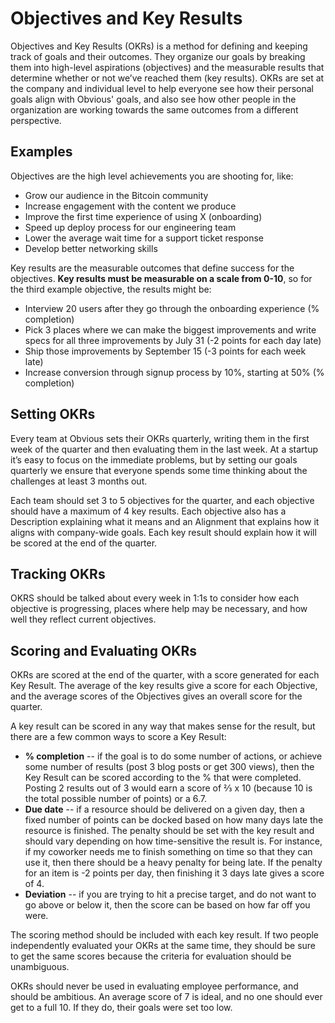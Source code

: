 # Objectives and Key Results

Objectives and Key Results (OKRs) is a method for defining and  keeping track of goals and their outcomes. They organize our goals by breaking them into high-level aspirations (objectives) and the measurable results that determine whether or not we’ve reached them (key results). OKRs are set at the company and individual level to help everyone see how their personal goals align with Obvious' goals, and also see how other people in the organization are working towards the same outcomes from a different perspective.

## Examples

Objectives are the high level achievements you are shooting for, like:

- Grow our audience in the Bitcoin community
- Increase engagement with the content we produce
- Improve the first time experience of using X (onboarding)
- Speed up deploy process for our engineering team
- Lower the average wait time for a support ticket response
- Develop better networking skills

Key results are the measurable outcomes that define success for the objectives. **Key results must be measurable on a scale from 0-10**, so for the third example objective, the results might be:

- Interview 20 users after they go through the onboarding experience (% completion)
- Pick 3 places where we can make the biggest improvements and write  specs for all three improvements by July 31 (-2 points for each day  late)
- Ship those improvements by September 15 (-3 points for each week late)
- Increase conversion through signup process by 10%, starting at 50% (% completion)

## Setting OKRs

Every team at Obvious sets their OKRs quarterly, writing them in the first week of the quarter and then evaluating them in the last week. At a startup it’s easy to focus on the immediate problems, but by setting our goals quarterly we ensure that everyone spends some time thinking about the challenges at least 3 months out.

Each team should set 3 to 5 objectives for the quarter, and each objective should have a maximum of 4 key results. Each objective also has a Description explaining what it means and an Alignment that explains how it aligns with company-wide goals. Each key result should explain how it will be scored at the end of the quarter.

## Tracking OKRs

OKRS should be talked about every week in 1:1s to consider how each objective is progressing, places where help may be necessary, and how well they reflect current objectives.

## Scoring and Evaluating OKRs

OKRs are scored at the end of the quarter, with a score generated for each Key Result. The average of the key results give a score for each  Objective, and the average scores of the Objectives gives an overall score for the quarter.

A key result can be scored in any way that makes sense for the result, but there are a few common ways to score a Key Result:

- **% completion** -- if the goal is to do some number of  actions, or achieve some number of results (post 3 blog posts or get 300  views), then the Key Result can be scored according to the % that were  completed. Posting 2 results out of 3 would earn a score of ⅔ x 10  (because 10 is the total possible number of points) or a 6.7.
- **Due date** -- if a resource should be delivered on a  given day, then a fixed number of points can be docked based on how many  days late the resource is finished. The penalty should be set with the key result and should vary depending on how time-sensitive the result  is. For instance, if my coworker needs me to finish something on time so  that they can use it, then there should be a heavy penalty for being  late. If the penalty for an item is -2 points per day, then finishing it  3 days late gives a score of 4.
- **Deviation** -- if you are trying to hit a precise target, and do not want to go above or below it, then the score can be  based on how far off you were.

The scoring method should be included with each key result. If two  people independently evaluated your OKRs at the same time, they should  be sure to get the same scores because the criteria for evaluation  should be unambiguous.

OKRs should never be used in evaluating employee performance, and  should be ambitious. An average score of 7 is ideal, and no one should ever get to a full 10. If they do, their goals were set too low.